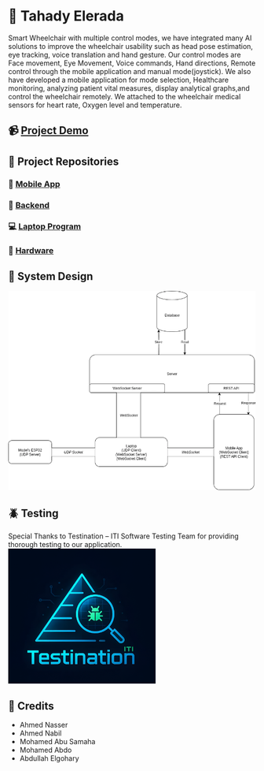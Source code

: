 # 🦼 Tahady Elerada

Smart Wheelchair with multiple control modes, we have integrated many AI solutions to improve the wheelchair usability such as head pose estimation, eye tracking, voice translation and hand gesture. Our control modes are Face movement, Eye Movement, Voice commands, Hand directions, Remote control through the mobile application and manual mode(joystick). We also have developed a mobile application for mode selection, Healthcare monitoring, analyzing patient vital measures, display analytical graphs,and control the wheelchair remotely. We attached to the wheelchair medical sensors for heart rate, Oxygen level and temperature.

## 📹 [Project Demo](https://drive.google.com/file/d/1kU_K-7-edA8elcgbR45PkRvwaFl7sU1H/view?usp=drive_link)

## 🌟 Project Repositories

### 📱 [Mobile App](https://github.com/ahmed0nasser/gp-mobile-app)

### 💾 [Backend](https://github.com/ahmed0nasser/gp-backend)

### 💻 [Laptop Program](https://github.com/ahmed0nasser/gp-laptop-program)

### 🪫 [Hardware](https://github.com/MohamedSaeed130/Graduation-Project-Smart-Wheelchair-)

## 🎨 System Design

<img src="imgs/system-design.webp" alt="system-design">

## 🪲 Testing

Special Thanks to Testination – ITI Software Testing Team for providing thorough testing to our application. \
<img src="imgs/testing-team-logo.png" alt="testing-team-logo" width=300>

## 📜 Credits

- Ahmed Nasser
- Ahmed Nabil
- Mohamed Abu Samaha
- Mohamed Abdo
- Abdullah Elgohary
